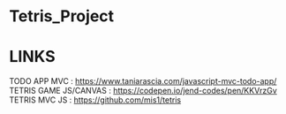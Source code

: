 # Tetris_Project

# LINKS
TODO APP MVC : https://www.taniarascia.com/javascript-mvc-todo-app/
TETRIS GAME JS/CANVAS : https://codepen.io/jend-codes/pen/KKVrzGv
TETRIS MVC JS : https://github.com/mis1/tetris